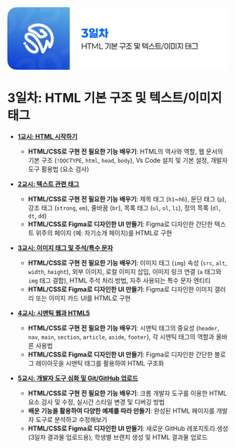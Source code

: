 <img src="./header.png" />

# 3일차: HTML 기본 구조 및 텍스트/이미지 태그

- [**1교시: HTML 시작하기**](./class_1.md)

  - **HTML/CSS로 구현 전 필요한 기능 배우기**: HTML의 역사와 역할, 웹 문서의 기본 구조 (`!DOCTYPE`, `html`, `head`, `body`), Vs Code 설치 및 기본 설정, 개발자 도구 활용법 (요소 검사)

- [**2교시: 텍스트 관련 태그**](./class_2.md)

  - **HTML/CSS로 구현 전 필요한 기능 배우기**: 제목 태그 (`h1`~`h6`), 문단 태그 (`p`), 강조 태그 (`strong`, `em`), 줄바꿈 (`br`), 목록 태그 (`ul`, `ol`, `li`), 정의 목록 (`dl`, `dt`, `dd`)
  - **HTML/CSS로 Figma로 디자인한 UI 만들기**: Figma로 디자인한 간단한 텍스트 위주의 페이지 (예: 자기소개 페이지)를 HTML로 구현

- [**3교시: 이미지 태그 및 주석/특수 문자**](./class_3.md)

  - **HTML/CSS로 구현 전 필요한 기능 배우기**: 이미지 태그 (`img`) 속성 (`src`, `alt`, `width`, `height`), 외부 이미지, 로컬 이미지 삽입, 이미지 링크 연결 (`a` 태그와 `img` 태그 결합), HTML 주석 처리 방법, 자주 사용되는 특수 문자 엔티티
  - **HTML/CSS로 Figma로 디자인한 UI 만들기**: Figma로 디자인한 이미지 갤러리 또는 이미지 카드 UI를 HTML로 구현

- [**4교시: 시맨틱 웹과 HTML5**](./class_4.md)

  - **HTML/CSS로 구현 전 필요한 기능 배우기**: 시맨틱 태그의 중요성 (`header`, `nav`, `main`, `section`, `article`, `aside`, `footer`), 각 시맨틱 태그의 역할과 올바른 사용법
  - **HTML/CSS로 Figma로 디자인한 UI 만들기**: Figma로 디자인한 간단한 블로그 레이아웃을 시맨틱 태그를 활용하여 HTML 구조화

- [**5교시: 개발자 도구 심화 및 Git/GitHub 업로드**](./class_5.md)
  - **HTML/CSS로 구현 전 필요한 기능 배우기**: 크롬 개발자 도구를 이용한 HTML 요소 검사 및 수정, 실시간 스타일 변경 및 디버깅 방법
  - **배운 기능을 활용하여 다양한 예제를 따라 만들기**: 완성된 HTML 페이지를 개발자 도구로 분석하고 수정해보기
  - **HTML/CSS로 Figma로 디자인한 UI 만들기**: 새로운 GitHub 레포지토리 생성 (3일차 결과물 업로드용), 학생별 브랜치 생성 및 HTML 결과물 업로드

